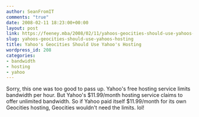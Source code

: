 ```yaml
---
author: SeanFromIT
comments: "true"
date: 2008-02-11 18:23:00+00:00
layout: post
link: https://feeney.mba/2008/02/11/yahoos-geocities-should-use-yahoos-hosting/
slug: yahoos-geocities-should-use-yahoos-hosting
title: Yahoo's Geocities Should Use Yahoo's Hosting
wordpress_id: 208
categories:
- bandwidth
- hosting
- yahoo
---
```


Sorry, this one was too good to pass up. Yahoo's free hosting service limits bandwidth per hour. But  Yahoo's $11.99/month hosting service claims to offer unlimited bandwidth. So if Yahoo paid itself $11.99/month for its own Geocities hosting, Geocities wouldn't need the limits. lol!
